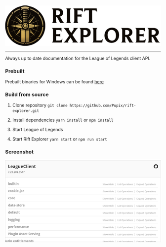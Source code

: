 ![Rift Explorer logo](assets/logo.png?raw=true)

----

Always up to date documentation for the League of Legends client API.

### Prebuilt

Prebuilt binaries for Windows can be found [here](https://github.com/Pupix/rift-explorer/releases)

### Build from source

1. Clone repository
`git clone https://github.com/Pupix/rift-explorer.git`

2. Install dependencies
`yarn install` or `npm install`

3. Start League of Legends

4. Start Rift Explorer
`yarn start` or `npm run start`

### Screenshot

![Client screenshot](assets/screenshot.png?raw=true)
